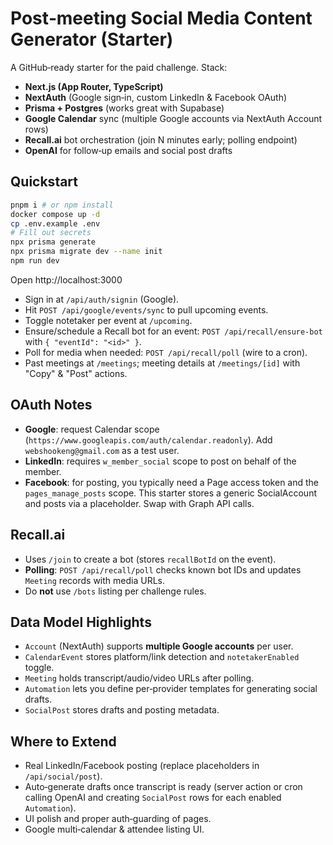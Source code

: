 # Post‑meeting Social Media Content Generator (Starter)

A GitHub‑ready starter for the paid challenge. Stack:
- **Next.js (App Router, TypeScript)**
- **NextAuth** (Google sign‑in, custom LinkedIn & Facebook OAuth)
- **Prisma + Postgres** (works great with Supabase)
- **Google Calendar** sync (multiple Google accounts via NextAuth Account rows)
- **Recall.ai** bot orchestration (join N minutes early; polling endpoint)
- **OpenAI** for follow‑up emails and social post drafts

## Quickstart

```bash
pnpm i # or npm install
docker compose up -d
cp .env.example .env
# Fill out secrets
npx prisma generate
npx prisma migrate dev --name init
npm run dev
```

Open http://localhost:3000

- Sign in at `/api/auth/signin` (Google).
- Hit `POST /api/google/events/sync` to pull upcoming events.
- Toggle notetaker per event at `/upcoming`.
- Ensure/schedule a Recall bot for an event: `POST /api/recall/ensure-bot` with `{ "eventId": "<id>" }`.
- Poll for media when needed: `POST /api/recall/poll` (wire to a cron).
- Past meetings at `/meetings`; meeting details at `/meetings/[id]` with "Copy" & "Post" actions.

## OAuth Notes

- **Google**: request Calendar scope (`https://www.googleapis.com/auth/calendar.readonly`). Add `webshookeng@gmail.com` as a test user.
- **LinkedIn**: requires `w_member_social` scope to post on behalf of the member.
- **Facebook**: for posting, you typically need a Page access token and the `pages_manage_posts` scope. This starter stores a generic SocialAccount and posts via a placeholder. Swap with Graph API calls.

## Recall.ai

- Uses `/join` to create a bot (stores `recallBotId` on the event).
- **Polling**: `POST /api/recall/poll` checks known bot IDs and updates `Meeting` records with media URLs.
- Do **not** use `/bots` listing per challenge rules.

## Data Model Highlights

- `Account` (NextAuth) supports **multiple Google accounts** per user.
- `CalendarEvent` stores platform/link detection and `notetakerEnabled` toggle.
- `Meeting` holds transcript/audio/video URLs after polling.
- `Automation` lets you define per‑provider templates for generating social drafts.
- `SocialPost` stores drafts and posting metadata.

## Where to Extend

- Real LinkedIn/Facebook posting (replace placeholders in `/api/social/post`).
- Auto‑generate drafts once transcript is ready (server action or cron calling OpenAI and creating `SocialPost` rows for each enabled `Automation`).
- UI polish and proper auth‑guarding of pages.
- Google multi‑calendar & attendee listing UI.

